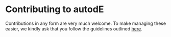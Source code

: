 # Contributing to autodE

Contributions in any form are very much welcome. To make managing these
easier, we kindly ask that you follow the guidelines outlined
[here](https://duartegroup.github.io/autodE/dev/contributing.html).
